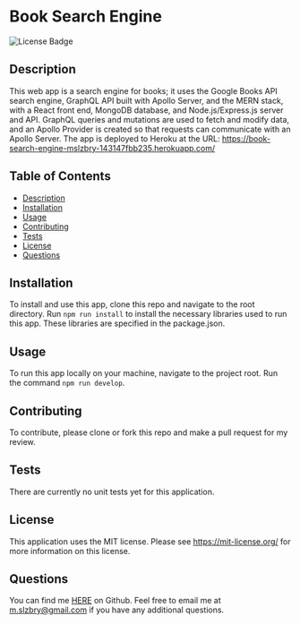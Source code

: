 # Book Search Engine

![License Badge](https://shields.io/badge/license-MIT-green)

## Description

This web app is a search engine for books; it uses the Google Books API search engine, GraphQL API built with Apollo Server, and the MERN stack, with a React front end, MongoDB database, and Node.js/Express.js server and API. GraphQL queries and mutations are used to fetch and modify data, and an Apollo Provider is created so that requests can communicate with an Apollo Server. The app is deployed to Heroku at the URL: https://book-search-engine-mslzbry-143147fbb235.herokuapp.com/

## Table of Contents

- [Description](#description)
- [Installation](#installation)
- [Usage](#usage)
- [Contributing](#contributing)
- [Tests](#tests)
- [License](#license)
- [Questions](#questions)

## Installation

To install and use this app, clone this repo and navigate to the root directory. Run `npm run install` to install the necessary libraries used to run this app. These libraries are specified in the package.json.

## Usage

To run this app locally on your machine, navigate to the project root. Run the command `npm run develop`. 

## Contributing

To contribute, please clone or fork this repo and make a pull request for my review.

## Tests

There are currently no unit tests yet for this application.

## License

This application uses the MIT license. Please see
https://mit-license.org/ for more information on this license.

## Questions

You can find me [HERE](https://github.com/mslzbry) on Github.
Feel free to email me at m.slzbry@gmail.com if you have any additional questions.

